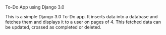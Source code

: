 To-Do App using Django 3.0

This is a simple Django 3.0 To-Do app. It inserts data into a database and fetches them and displays it to a user on pages of 4. This fetched data can be updated, crossed as completed or deleted.

